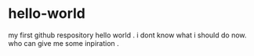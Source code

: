 # hello-world
my first github respository
hello world . i dont know what i should do now. who can give me some inpiration . 
